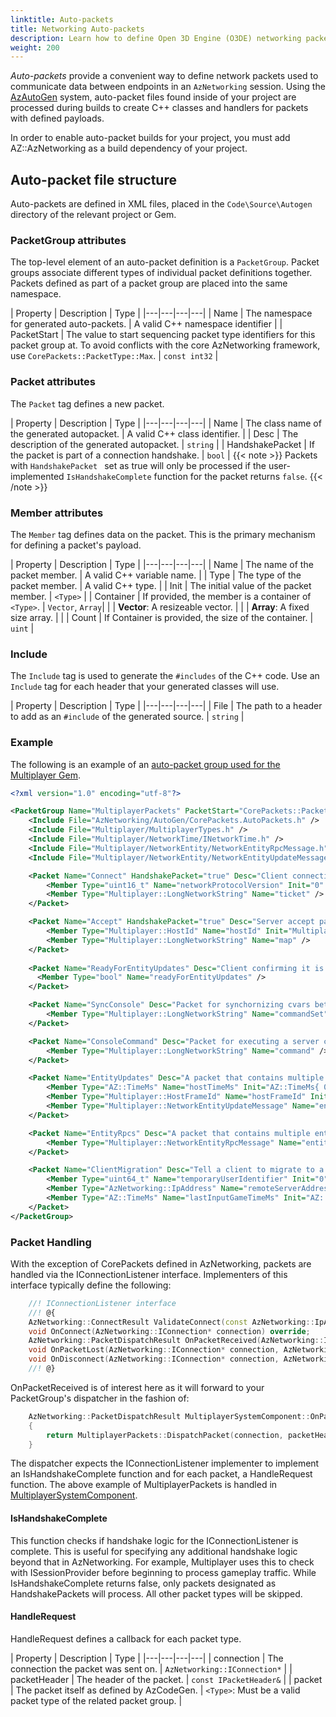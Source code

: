 ```yaml
---
linktitle: Auto-packets
title: Networking Auto-packets
description: Learn how to define Open 3D Engine (O3DE) networking packets through auto-packets.
weight: 200
---
```


*Auto-packets* provide a convenient way to define network packets used to communicate data between endpoints in an `AzNetworking` session. Using the [AzAutoGen](/docs/user-guide/programming/autogen) system, auto-packet files found inside of your project are processed during builds to create C++ classes and handlers for packets with defined payloads.

In order to enable auto-packet builds for your project, you must add AZ::AzNetworking as a build dependency of your project.

## Auto-packet file structure

Auto-packets are defined in XML files, placed in the `Code\Source\Autogen` directory of the relevant project or Gem.

### PacketGroup attributes

The top-level element of an auto-packet definition is a `PacketGroup`. Packet groups associate different types of individual packet definitions together. Packets defined as part of a packet group are placed into the same namespace.

| Property | Description | Type |
|---|---|---|---|
| Name | The namespace for generated auto-packets. | A valid C++ namespace identifier |
| PacketStart | The value to start sequencing packet type identifiers for this packet group at. To avoid conflicts with the core AzNetworking framework, use `CorePackets::PacketType::Max`. | `const int32` |

### Packet attributes

The `Packet` tag defines a new packet.

| Property | Description | Type |
|---|---|---|---|
| Name | The class name of the generated autopacket. | A valid C++ class identifier. |
| Desc | The description of the generated autopacket. | `string` |
| HandshakePacket | If the packet is part of a connection handshake. | `bool` |
{{< note >}}
Packets with `HandshakePacket ` set as true will only be processed if the user-implemented `IsHandshakeComplete` function for the packet returns `false`.
{{< /note >}}

### Member attributes

The `Member` tag defines data on the packet. This is the primary mechanism for defining a packet's payload.

| Property | Description | Type |
|---|---|---|---|
| Name | The name of the packet member. | A valid C++ variable name. |
| Type | The type of the packet member. | A valid C++ type. |
| Init | The initial value of the packet member. | `<Type>` |
| Container | If provided, the member is a container of `<Type>`. | `Vector`, `Array`|
| | **Vector**: A resizeable vector. |
| | **Array**: A fixed size array. | |
| Count | If Container is provided, the size of the container. | `uint` |

### Include

The `Include` tag is used to generate the `#includes` of the C++ code. Use an `Include` tag for each header that your generated classes will use.

| Property | Description | Type |
|---|---|---|---|
| File | The path to a header to add as an `#include` of the generated source. | `string` |

### Example

The following is an example of an [auto-packet group used for the Multiplayer Gem](https://github.com/o3de/o3de/blob/main/Gems/Multiplayer/Code/Source/AutoGen/Multiplayer.AutoPackets.xml).

```xml
<?xml version="1.0" encoding="utf-8"?>

<PacketGroup Name="MultiplayerPackets" PacketStart="CorePackets::PacketType::MAX">
    <Include File="AzNetworking/AutoGen/CorePackets.AutoPackets.h" />
    <Include File="Multiplayer/MultiplayerTypes.h" />
    <Include File="Multiplayer/NetworkTime/INetworkTime.h" />
    <Include File="Multiplayer/NetworkEntity/NetworkEntityRpcMessage.h" />
    <Include File="Multiplayer/NetworkEntity/NetworkEntityUpdateMessage.h" />

    <Packet Name="Connect" HandshakePacket="true" Desc="Client connection packet, on success the server will reply with an Accept">
        <Member Type="uint16_t" Name="networkProtocolVersion" Init="0" />
        <Member Type="Multiplayer::LongNetworkString" Name="ticket" />
    </Packet>

    <Packet Name="Accept" HandshakePacket="true" Desc="Server accept packet">
        <Member Type="Multiplayer::HostId" Name="hostId" Init="Multiplayer::InvalidHostId" />
        <Member Type="Multiplayer::LongNetworkString" Name="map" />
    </Packet>
  
    <Packet Name="ReadyForEntityUpdates" Desc="Client confirming it is ready to receive entity updates">
      <Member Type="bool" Name="readyForEntityUpdates" />
    </Packet>

    <Packet Name="SyncConsole" Desc="Packet for synchornizing cvars between hosts">
        <Member Type="Multiplayer::LongNetworkString" Name="commandSet" Container="Vector" Count="32" />
    </Packet>

    <Packet Name="ConsoleCommand" Desc="Packet for executing a server command from the client">
        <Member Type="Multiplayer::LongNetworkString" Name="command" />
    </Packet>

    <Packet Name="EntityUpdates" Desc="A packet that contains multiple entity updates">
        <Member Type="AZ::TimeMs" Name="hostTimeMs" Init="AZ::TimeMs{ 0 }" />
        <Member Type="Multiplayer::HostFrameId" Name="hostFrameId" Init="Multiplayer::InvalidHostFrameId" />
        <Member Type="Multiplayer::NetworkEntityUpdateMessage" Name="entityMessages" Container="Vector" Count="Multiplayer::MaxAggregateEntityMessages" />
    </Packet>

    <Packet Name="EntityRpcs" Desc="A packet that contains multiple entity rpcs">
        <Member Type="Multiplayer::NetworkEntityRpcMessage" Name="entityRpcs" Container="Vector" Count="Multiplayer::MaxAggregateRpcMessages" />
    </Packet>

    <Packet Name="ClientMigration" Desc="Tell a client to migrate to a new server">
        <Member Type="uint64_t" Name="temporaryUserIdentifier" Init="0" />
        <Member Type="AzNetworking::IpAddress" Name="remoteServerAddress" Init="AzNetworking::IpAddress()" />
        <Member Type="AZ::TimeMs" Name="lastInputGameTimeMs" Init="AZ::TimeMs{ 0 }" />
    </Packet>
</PacketGroup>
```

### Packet Handling

With the exception of CorePackets defined in AzNetworking, packets are handled via the IConnectionListener interface. Implementers of this interface typically define the following:

```C++
    //! IConnectionListener interface
    //! @{
    AzNetworking::ConnectResult ValidateConnect(const AzNetworking::IpAddress& remoteAddress, const AzNetworking::IPacketHeader& packetHeader, AzNetworking::ISerializer& serializer) override;
    void OnConnect(AzNetworking::IConnection* connection) override;
    AzNetworking::PacketDispatchResult OnPacketReceived(AzNetworking::IConnection* connection, const AzNetworking::IPacketHeader& packetHeader, AzNetworking::ISerializer& serializer) override;
    void OnPacketLost(AzNetworking::IConnection* connection, AzNetworking::PacketId packetId) override;
    void OnDisconnect(AzNetworking::IConnection* connection, AzNetworking::DisconnectReason reason, AzNetworking::TerminationEndpoint endpoint) override;
    //! @}
```

OnPacketReceived is of interest here as it will forward to your PacketGroup's dispatcher in the fashion of:

```C++
    AzNetworking::PacketDispatchResult MultiplayerSystemComponent::OnPacketReceived(AzNetworking::IConnection* connection, const IPacketHeader& packetHeader, ISerializer& serializer)
    {
        return MultiplayerPackets::DispatchPacket(connection, packetHeader, serializer, *this);
    }
```

The dispatcher expects the IConnectionListener implementer to implement an IsHandshakeComplete function and for each packet, a HandleRequest function. The above example of MultiplayerPackets is handled in [MultiplayerSystemComponent](https://github.com/o3de/o3de/blob/main/Gems/Multiplayer/Code/Source/MultiplayerSystemComponent.h).

#### IsHandshakeComplete

This function checks if handshake logic for the IConnectionListener is complete. This is useful for specifying any additional handshake logic beyond that in AzNetworking. For example, Multiplayer uses this to check with ISessionProvider before beginning to process gameplay traffic. While IsHandshakeComplete returns false, only packets designated as HandshakePackets will process. All other packet types will be skipped.

#### HandleRequest

HandleRequest defines a callback for each packet type.

| Property | Description | Type |
|---|---|---|---|
| connection | The connection the packet was sent on. | `AzNetworking::IConnection*` |
| packetHeader | The header of the packet. | `const IPacketHeader&` |
| packet | The packet itself as defined by AzCodeGen. | `<Type>`: Must be a valid packet type of the related packet group. |